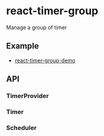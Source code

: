 # react-timer-group

Manage a group of timer

## Example

* [react-timer-group-demo](https://github.com/dgeibi/react-demos/tree/master/packages/react-timer-group-demo)

## API

### TimerProvider

### Timer

### Scheduler
